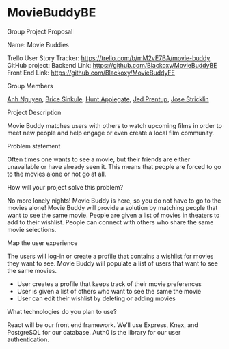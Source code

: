 
# MovieBuddyBE

Group Project Proposal

Name: Movie Buddies

Trello User Story Tracker: https://trello.com/b/mM2vE7BA/movie-buddy \
GitHub project: Backend Link: https://github.com/Blackoxy/MovieBuddyBE \
Front End Link: https://github.com/Blackoxy/MovieBuddyFE 

Group  Members

[Anh Nguyen](https://github.com/Blackoxy "Anh's Github"), [Brice Sinkule](https://github.com/bsinkule "Brice's Github"), [Hunt Applegate](https://github.com/arthuranteater "Hunt's Github"), [Jed Prentup](https://github.com/rabbitattack "Jed's Github"), [Jose Stricklin](https://github.com/jstricklin "Jose's Github")


Project Description

Movie Buddy matches users with others to watch upcoming films in order to meet new people and help engage or even create a local film community.

Problem statement

Often times one wants to see a movie, but their friends are either unavailable or have already seen it. This means that people are forced to go to the movies alone or not go at all.

How will your project solve this problem?

No more lonely nights! Movie Buddy is here, so you do not have to go to the movies alone!
Movie Buddy will provide a solution by matching people that want to see the same movie. People are given a list of movies in theaters to add to their wishlist. People can connect with others who share the same movie selections.

Map the user experience

The users will log-in or create a profile that contains a wishlist for movies they want to see. Movie Buddy will populate a list of users that want to see the same movies.

- User creates a profile that keeps track of their movie preferences
- User is given a list of others who want to see the same the movie
- User can edit their wishlist by deleting or adding movies

What technologies do you plan to use?

React will be our front end framework.  We’ll use Express, Knex, and PostgreSQL for our database.  Auth0 is the library for our user authentication.  

